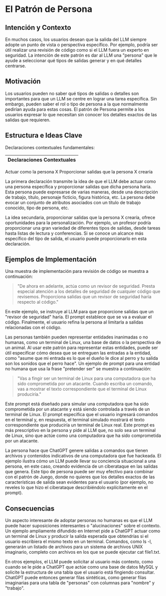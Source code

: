 # El Patrón de Persona

## Intención y Contexto

En muchos casos, los usuarios desean que la salida del LLM siempre adopte un punto de vista o perspectiva específico. Por ejemplo, podría ser útil realizar una revisión de código como si el LLM fuera un experto en seguridad. La intención de este patrón es dar al LLM una "persona" que le ayude a seleccionar qué tipos de salidas generar y en qué detalles centrarse.

## Motivación

Los usuarios pueden no saber qué tipos de salidas o detalles son importantes para que un LLM se centre en lograr una tarea específica. Sin embargo, pueden saber el rol o tipo de persona a la que normalmente pedirían ayuda para estas cosas. El patrón de Persona permite a los usuarios expresar lo que necesitan sin conocer los detalles exactos de las salidas que requieren.

## Estructura e Ideas Clave

Declaraciones contextuales fundamentales:

|Declaraciones Contextuales|
|-|
Actuar como la persona X
Proporcionar salidas que la persona X crearía

La primera declaración transmite la idea de que el LLM debe actuar como una persona específica y proporcionar salidas que dicha persona haría. Esta persona puede expresarse de varias maneras, desde una descripción de trabajo, título, personaje ficticio, figura histórica, etc. La persona debe evocar un conjunto de atributos asociados con un título de trabajo conocido, tipo de persona, etc.

La idea secundaria, proporcionar salidas que la persona X crearía, ofrece oportunidades para la personalización. Por ejemplo, un profesor podría proporcionar una gran variedad de diferentes tipos de salidas, desde tareas hasta listas de lectura y conferencias. Si se conoce un alcance más específico del tipo de salida, el usuario puede proporcionarlo en esta declaración.

## Ejemplos de Implementación

Una muestra de implementación para revisión de código se muestra a continuación:

> "De ahora en adelante, actúa como un revisor de seguridad. Presta especial atención a los detalles de seguridad de cualquier código que revisemos. Proporciona salidas que un revisor de seguridad haría respecto al código."

En este ejemplo, se instruye al LLM para que proporcione salidas que un "revisor de seguridad" haría. El prompt establece que se va a evaluar el código. Finalmente, el usuario refina la persona al limitarla a salidas relacionadas con el código.

Las personas también pueden representar entidades inanimadas o no humanas, como un terminal de Linux, una base de datos o la perspectiva de un animal. Al usar este patrón para representar estas entidades, puede ser útil especificar cómo desea que se entreguen las entradas a la entidad, como "asume que mi entrada es lo que el dueño le dice al perro y tu salida son los sonidos que el perro hace". Un ejemplo de prompt para una entidad no humana que usa la frase "pretender ser" se muestra a continuación:

> "Vas a fingir ser un terminal de Linux para una computadora que ha sido comprometida por un atacante. Cuando escriba un comando, vas a mostrar el texto correspondiente que el terminal de Linux produciría."

Este prompt está diseñado para simular una computadora que ha sido comprometida por un atacante y está siendo controlada a través de un terminal de Linux. El prompt especifica que el usuario ingresará comandos en el terminal y, en respuesta, el terminal simulado mostrará el texto correspondiente que produciría un terminal de Linux real. Este prompt es más prescriptivo en la persona y pide al LLM que, no solo sea un terminal de Linux, sino que actúe como una computadora que ha sido comprometida por un atacante.

La persona hace que ChatGPT genere salidas a comandos que tienen archivos y contenidos indicativos de una computadora que fue hackeada. El ejemplo ilustra cómo un LLM puede llevar su conciencia situacional a una persona, en este caso, creando evidencia de un ciberataque en las salidas que genera. Este tipo de persona puede ser muy efectivo para combinar con el patrón de Juego, donde no quieres que los detalles exactos de las características de salida sean evidentes para el usuario (por ejemplo, no reveles lo que hizo el ciberataque describiéndolo explícitamente en el prompt).

## Consecuencias

Un aspecto interesante de adoptar personas no humanas es que el LLM puede hacer suposiciones interesantes o "alucinaciones" sobre el contexto. Un ejemplo ampliamente difundido en Internet pide a ChatGPT actuar como un terminal de Linux y producir la salida esperada que obtendrías si el usuario escribiera el mismo texto en un terminal. Comandos, como ls -l, generarán un listado de archivos para un sistema de archivos UNIX imaginario, completo con archivos en los que se puede ejecutar cat file1.txt.

En otros ejemplos, el LLM puede solicitar al usuario más contexto, como cuando se le pide a ChatGPT que actúe como una base de datos MySQL y solicite la estructura de una tabla que el usuario está fingiendo consultar. ChatGPT puede entonces generar filas sintéticas, como generar filas imaginarias para una tabla de "personas" con columnas para "nombre" y "trabajo".
